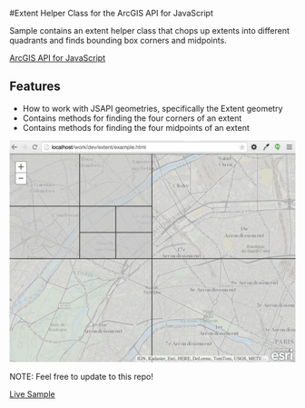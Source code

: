 #Extent Helper Class for the ArcGIS API for JavaScript

Sample contains an extent helper class that chops up extents into different quadrants and finds bounding box corners and midpoints.

[ArcGIS API for JavaScript](https://developers.arcgis.com/javascript/)


## Features

* How to work with JSAPI geometries, specifically the Extent geometry
* Contains methods for finding the four corners of an extent
* Contains methods for finding the four midpoints of an extent


![alt text](https://raw.githubusercontent.com/Esri/developer-support/gh-pages/repository-images/extent-helper.png "Client heatmap")

NOTE: Feel free to update to this repo!

[Live Sample](http://esri.github.io/developer-support/web-js/extent-helper-class/example.html)

